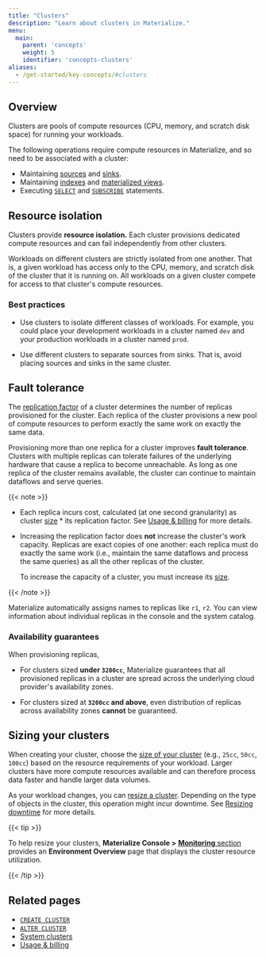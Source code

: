```yaml
---
title: "Clusters"
description: "Learn about clusters in Materialize."
menu:
  main:
    parent: 'concepts'
    weight: 5
    identifier: 'concepts-clusters'
aliases:
  - /get-started/key-concepts/#clusters
---
```


## Overview

Clusters are pools of compute resources (CPU, memory, and scratch disk space)
for running your workloads.

The following operations require compute resources in Materialize, and so need
to be associated with a cluster:

- Maintaining [sources](/concepts/sources/) and [sinks](/concepts/sinks/).
- Maintaining [indexes](/concepts/indexes/) and [materialized
  views](/concepts/views/#materialized-views).
- Executing [`SELECT`](/sql/select/) and [`SUBSCRIBE`](/sql/subscribe/)
  statements.


## Resource isolation

Clusters provide **resource isolation.** Each cluster provisions dedicated
compute resources and can fail independently from other clusters.

Workloads on different clusters are strictly isolated from one another. That is,
a given workload has access only to the CPU, memory, and scratch disk of the
cluster that it is running on. All workloads on a given cluster compete for
access to that cluster's compute resources.

### Best practices

- Use clusters to isolate different classes of workloads. For example, you could
  place your development workloads in a cluster named `dev` and your production
  workloads in a cluster named `prod`.

- Use different clusters to separate sources from sinks. That is, avoid placing
  sources and sinks in the same cluster.

## Fault tolerance

The [replication factor](/sql/create-cluster/#replication-factor) of a cluster
determines the number of replicas provisioned for the cluster. Each replica of
the cluster provisions a new pool of compute resources to perform exactly the
same work on exactly the same data.

Provisioning more than one replica for a cluster improves **fault tolerance**.
Clusters with multiple replicas can tolerate failures of the underlying
hardware that cause a replica to become unreachable. As long as one replica of
the cluster remains available, the cluster can continue to maintain dataflows
and serve queries.

{{< note >}}

- Each replica incurs cost, calculated (at one second granularity) as cluster
  [size](#sizing-your-clusters) * its replication factor. See [Usage &
  billing](/administration/billing/) for more details.

- Increasing the replication factor does **not** increase the cluster's work
  capacity. Replicas are exact copies of one another: each replica must do
  exactly the same work (i.e., maintain the same dataflows and process the same
  queries) as all the other replicas of the cluster.

  To increase the capacity of a cluster, you must increase its [size](#sizing-your-clusters).

{{< /note >}}

Materialize automatically assigns names to replicas like `r1`, `r2`. You
can view information about individual replicas in the console and the system
catalog.

### Availability guarantees

When provisioning replicas,

- For clusters sized **under `3200cc`**, Materialize guarantees that all
  provisioned replicas in a cluster are spread across the underlying cloud
  provider's availability zones.

- For clusters sized at **`3200cc` and above**, even distribution of replicas
  across availability zones **cannot** be guaranteed.

## Sizing your clusters

When creating your cluster, choose the [size of your
cluster](/sql/create-cluster/#size) (e.g., `25cc`, `50cc`, `100cc`) based on the
resource requirements of your workload. Larger clusters have more compute
resources available and can therefore process data faster and handle larger data
volumes.

As your workload changes, you can [resize a cluster](/sql/alter-cluster/).
Depending on the type of objects in the cluster, this operation might incur
downtime. See [Resizing downtime](/sql/alter-cluster/#downtime) for more details.

{{< tip >}}

To help resize your clusters, **Materialize Console >** [**Monitoring**
section](/console/monitoring/) provides an **Environment Overview** page that
displays the cluster resource utilization.

{{< /tip >}}

## Related pages

- [`CREATE CLUSTER`](/sql/create-cluster)
- [`ALTER CLUSTER`](/sql/alter-cluster)
- [System clusters](/sql/system-clusters)
- [Usage & billing](/administration/billing/)
